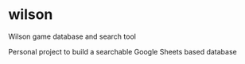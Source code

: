 # wilson
Wilson game database and search tool

Personal project to build a searchable Google Sheets based database
